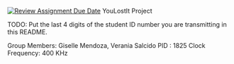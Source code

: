 [![Review Assignment Due Date](https://classroom.github.com/assets/deadline-readme-button-22041afd0340ce965d47ae6ef1cefeee28c7c493a6346c4f15d667ab976d596c.svg)](https://classroom.github.com/a/WuzcT97T)
YouLostIt Project

TODO: Put the last 4 digits of the student ID number you are transmitting in this README.
 
Group Members: Giselle Mendoza, Verania Salcido
PID : 1825
Clock Frequency: 400 KHz